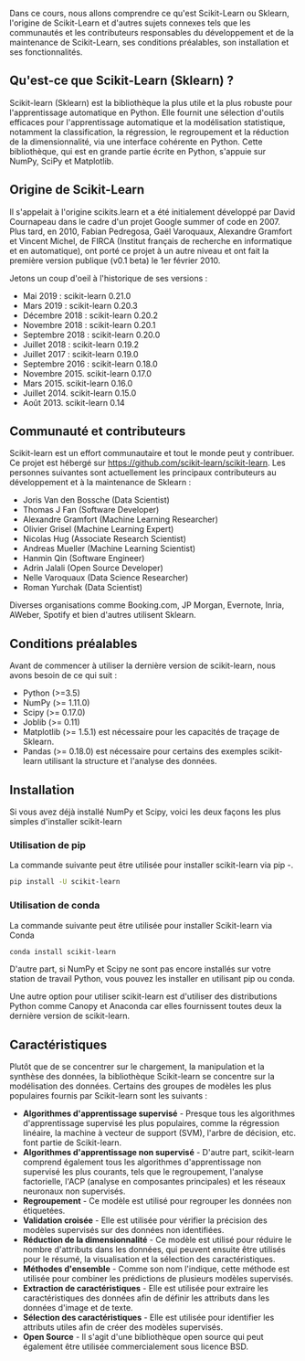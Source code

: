 Dans ce cours, nous allons comprendre ce qu'est Scikit-Learn ou Sklearn, l'origine de Scikit-Learn et d'autres sujets connexes tels que les communautés et les contributeurs responsables du développement et de la maintenance de Scikit-Learn, ses conditions préalables, son installation et ses fonctionnalités.

## Qu'est-ce que Scikit-Learn (Sklearn) ?

Scikit-learn (Sklearn) est la bibliothèque la plus utile et la plus robuste pour l'apprentissage automatique en Python. Elle fournit une sélection d'outils efficaces pour l'apprentissage automatique et la modélisation statistique, notamment la classification, la régression, le regroupement et la réduction de la dimensionnalité, via une interface cohérente en Python. Cette bibliothèque, qui est en grande partie écrite en Python, s'appuie sur NumPy, SciPy et Matplotlib.

## Origine de Scikit-Learn

Il s'appelait à l'origine scikits.learn et a été initialement développé par David Cournapeau dans le cadre d'un projet Google summer of code en 2007. Plus tard, en 2010, Fabian Pedregosa, Gaël Varoquaux, Alexandre Gramfort et Vincent Michel, de FIRCA (Institut français de recherche en informatique et en automatique), ont porté ce projet à un autre niveau et ont fait la première version publique (v0.1 beta) le 1er février 2010.

Jetons un coup d'oeil à l'historique de ses versions :

- Mai 2019 : scikit-learn 0.21.0
- Mars 2019 : scikit-learn 0.20.3
- Décembre 2018 : scikit-learn 0.20.2
- Novembre 2018 : scikit-learn 0.20.1
- Septembre 2018 : scikit-learn 0.20.0
- Juillet 2018 : scikit-learn 0.19.2
- Juillet 2017 : scikit-learn 0.19.0
- Septembre 2016 : scikit-learn 0.18.0
- Novembre 2015. scikit-learn 0.17.0
- Mars 2015. scikit-learn 0.16.0
- Juillet 2014. scikit-learn 0.15.0
- Août 2013. scikit-learn 0.14

## Communauté et contributeurs

Scikit-learn est un effort communautaire et tout le monde peut y contribuer. Ce projet est hébergé sur https://github.com/scikit-learn/scikit-learn. Les personnes suivantes sont actuellement les principaux contributeurs au développement et à la maintenance de Sklearn :

- Joris Van den Bossche (Data Scientist)
- Thomas J Fan (Software Developer)
- Alexandre Gramfort (Machine Learning Researcher)
- Olivier Grisel (Machine Learning Expert)
- Nicolas Hug (Associate Research Scientist)
- Andreas Mueller (Machine Learning Scientist)
- Hanmin Qin (Software Engineer)
- Adrin Jalali (Open Source Developer)
- Nelle Varoquaux (Data Science Researcher)
- Roman Yurchak (Data Scientist)

Diverses organisations comme Booking.com, JP Morgan, Evernote, Inria, AWeber, Spotify et bien d'autres utilisent Sklearn.

## Conditions préalables

Avant de commencer à utiliser la dernière version de scikit-learn, nous avons besoin de ce qui suit :

- Python (>=3.5)
- NumPy (>= 1.11.0)
- Scipy (>= 0.17.0)
- Joblib (>= 0.11)
- Matplotlib (>= 1.5.1) est nécessaire pour les capacités de traçage de Sklearn.
- Pandas (>= 0.18.0) est nécessaire pour certains des exemples scikit-learn utilisant la structure et l'analyse des données.

## Installation

Si vous avez déjà installé NumPy et Scipy, voici les deux façons les plus simples d'installer scikit-learn

### Utilisation de pip

La commande suivante peut être utilisée pour installer scikit-learn via pip -.

```bash
pip install -U scikit-learn
```

### Utilisation de conda

La commande suivante peut être utilisée pour installer Scikit-learn via Conda

```bash
conda install scikit-learn
```

D'autre part, si NumPy et Scipy ne sont pas encore installés sur votre station de travail Python, vous pouvez les installer en utilisant pip ou conda.

Une autre option pour utiliser scikit-learn est d'utiliser des distributions Python comme Canopy et Anaconda car elles fournissent toutes deux la dernière version de scikit-learn.

## Caractéristiques

Plutôt que de se concentrer sur le chargement, la manipulation et la synthèse des données, la bibliothèque Scikit-learn se concentre sur la modélisation des données. Certains des groupes de modèles les plus populaires fournis par Scikit-learn sont les suivants :

- **Algorithmes d'apprentissage supervisé** - Presque tous les algorithmes d'apprentissage supervisé les plus populaires, comme la régression linéaire, la machine à vecteur de support (SVM), l'arbre de décision, etc. font partie de Scikit-learn.
- **Algorithmes d'apprentissage non supervisé** - D'autre part, scikit-learn comprend également tous les algorithmes d'apprentissage non supervisé les plus courants, tels que le regroupement, l'analyse factorielle, l'ACP (analyse en composantes principales) et les réseaux neuronaux non supervisés.
- **Regroupement** - Ce modèle est utilisé pour regrouper les données non étiquetées.
- **Validation croisée** - Elle est utilisée pour vérifier la précision des modèles supervisés sur des données non identifiées.
- **Réduction de la dimensionnalité** - Ce modèle est utilisé pour réduire le nombre d'attributs dans les données, qui peuvent ensuite être utilisés pour le résumé, la visualisation et la sélection des caractéristiques.
- **Méthodes d'ensemble** - Comme son nom l'indique, cette méthode est utilisée pour combiner les prédictions de plusieurs modèles supervisés.
- **Extraction de caractéristiques** - Elle est utilisée pour extraire les caractéristiques des données afin de définir les attributs dans les données d'image et de texte.
- **Sélection des caractéristiques** - Elle est utilisée pour identifier les attributs utiles afin de créer des modèles supervisés.
- **Open Source** - Il s'agit d'une bibliothèque open source qui peut également être utilisée commercialement sous licence BSD.